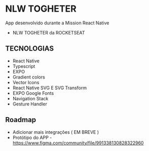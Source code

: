 
# NLW TOGHETER

App desenvolvido durante a Mission React Native
- NLW TOGHETER da ROCKETSEAT 

## TECNOLOGIAS

- React Native
- Typescript
- EXPO
- Gradient colors
- Vector Icons
- React Native SVG E SVG Transform
- EXPO Google Fonts
- Navigation Stack
- Gesture Handler


## Roadmap
- Adicionar mais integrações ( EM BREVE )
- Protótipo do APP - https://www.figma.com/community/file/991338130828322960


